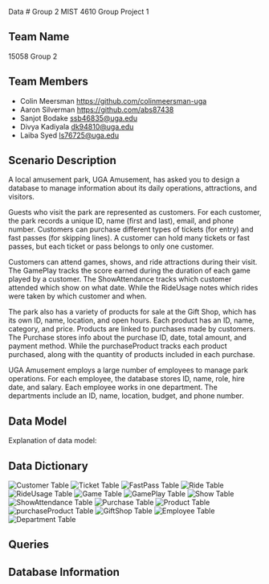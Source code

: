 Data # Group 2 MIST 4610 Group Project 1

## Team Name
15058 Group 2 

## Team Members
- Colin Meersman https://github.com/colinmeersman-uga
- Aaron Silverman https://github.com/abs87438
- Sanjot Bodake ssb46835@uga.edu
- Divya	Kadiyala dk94810@uga.edu
- Laiba	Syed ls76725@uga.edu

## Scenario Description
A local amusement park, UGA Amusement, has asked you to design a database to manage information about its daily operations, attractions, and visitors. 

Guests who visit the park are represented as customers. For each customer, the park records a unique ID, name (first and last), email, and phone number. Customers can purchase different types of tickets (for entry) and fast passes (for skipping lines). A customer can hold many tickets or fast passes, but each ticket or pass belongs to only one customer.

Customers can attend games, shows, and ride attractions during their visit. The GamePlay tracks the score earned during the duration of each game played by a customer. The ShowAttendance tracks which customer attended which show on what date. While the RideUsage notes which rides were taken by which customer and when.

The park also has a variety of products for sale at the Gift Shop, which has its own ID, name, location, and open hours. Each product has an ID, name, category, and price. Products are linked to purchases made by customers. The Purchase stores info about the purchase ID, date, total amount, and payment method. While the purchaseProduct tracks each product purchased, along with the quantity of products included in each purchase.

UGA Amusement employs a large number of employees to manage park operations. For each employee, the database stores ID, name, role, hire date, and salary. Each employee works in one department. The departments include an ID, name, location, budget, and phone number.

## Data Model
Explanation of data model:



## Data Dictionary
![Customer Table](CustomerTable.png)
![Ticket Table](TicketTable.png)
![FastPass Table](FastPassTable.png)
![Ride Table](RideTable.png) 
![RideUsage Table](RideUsageTable.png)
![Game Table](GameTable.png)
![GamePlay Table](GamePlayTable.png)
![Show Table](ShowTable.png)
![ShowAttendance Table](ShowAttendanceTable.png)
![Purchase Table](PurchaseTable.png)
![Product Table](ProductTable.png)
![purchaseProduct Table](PurchaseProductTable.png)
![GiftShop Table](GiftShopTable.png)
![Employee Table](EmployeeTable.png)
![Department Table](DepartmentTable.png)

## Queries


## Database Information
